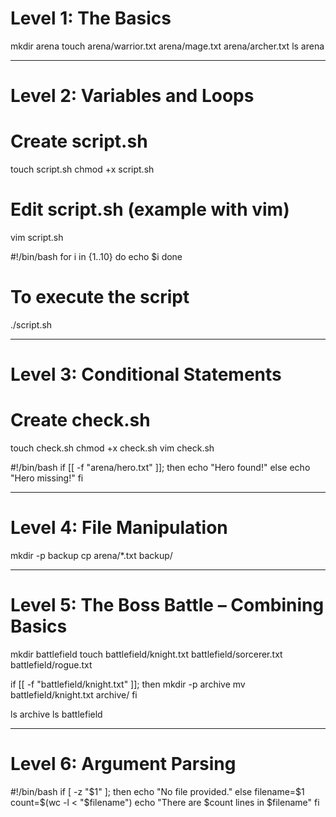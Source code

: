 # Level 1: The Basics

mkdir arena
touch arena/warrior.txt arena/mage.txt arena/archer.txt
ls arena

---

# Level 2: Variables and Loops

# Create script.sh
touch script.sh
chmod +x script.sh

# Edit script.sh (example with vim)
vim script.sh

#!/bin/bash
for i in {1..10}
do
    echo $i
done

# To execute the script
./script.sh

---

# Level 3: Conditional Statements

# Create check.sh
touch check.sh
chmod +x check.sh
vim check.sh

#!/bin/bash
if [[ -f "arena/hero.txt" ]]; then
    echo "Hero found!"
else
    echo "Hero missing!"
fi

---

# Level 4: File Manipulation

mkdir -p backup
cp arena/*.txt backup/

---

# Level 5: The Boss Battle – Combining Basics

mkdir battlefield
touch battlefield/knight.txt battlefield/sorcerer.txt battlefield/rogue.txt

if [[ -f "battlefield/knight.txt" ]]; then
    mkdir -p archive
    mv battlefield/knight.txt archive/
fi

ls archive
ls battlefield

---

# Level 6: Argument Parsing

#!/bin/bash
if [ -z "$1" ]; then
    echo "No file provided."
else
    filename=$1
    count=$(wc -l < "$filename")
    echo "There are $count lines in $filename"
fi

